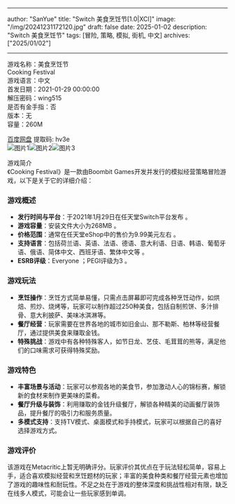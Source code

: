 
---
author: "SanYue"
title: "Switch 美食烹饪节[1.0|XCI]"
image: "/img/20241231172120.jpg"
draft: false
date: 2025-01-02
description: "Switch 美食烹饪节"
tags: [冒险, 策略, 模拟, 街机, 中文]
archives: ["2025/01/02"]

---

游戏名称：美食烹饪节   
Cooking Festival    
游戏语言：中文  
首发日期：2021-01-29 00:00:00  
解压密码：wing515  
是否有金手指：否  
版本：无   
容量：260M

[百度网盘](https://pan.baidu.com/s/1fN2KIDxirmbDhyp9Zz4AOA) 提取码: hv3e  
![图片1](/img/82a91f.jpg)![图片2](/img/139032.jpg)![图片3](/img/50c689.jpg)  

游戏简介  
《Cooking Festival》是一款由Boombit Games开发并发行的模拟经营策略冒险游戏，以下是关于它的详细介绍：

### 游戏概述
- **发行时间与平台**：于2021年1月29日在任天堂Switch平台发布 。
- **游戏容量**：安装文件大小为268MB 。
- **价格范围**：通常在任天堂eShop中的售价为9.99美元左右 。
- **支持语言**：包括荷兰语、英语、法语、德语、意大利语、日语、韩语、葡萄牙语、俄语、简体中文、西班牙语、繁体中文等 。
- **ESRB评级**：Everyone ；PEGI评级为3 。

### 游戏玩法
- **烹饪操作**：烹饪方式简单易懂，只需点击屏幕即可完成各种烹饪动作，如烘焙、煎炒、烧烤等，玩家可以制作超过250种美食，包括自制煎饼、多汁排骨、意大利披萨、美味冰淇淋等。
- **餐厅经营**：玩家需要在世界各地的城市如旧金山、那不勒斯、柏林等经营餐厅，通过提供美食来赚取金钱。
- **特殊挑战**：游戏中有各种特殊客人，如节日龙、艺伎、毛茸茸的熊等，满足他们的口味需求可获得特殊奖励。

### 游戏特色
- **丰富场景与活动**：玩家可以参观各地的美食节，参加激动人心的锦标赛，解锁新的食材来制作更美味的菜肴。
- **餐厅升级与装饰**：利用赚取的金钱升级餐厅，解锁各种精美的动画餐厅装饰品，提升餐厅的吸引力和服务质量。
- **多模式支持**：支持TV模式、桌面模式和手持模式，玩家可以根据自己的喜好选择游戏方式。

### 游戏评价
该游戏在Metacritic上暂无明确评分。玩家评价其优点在于玩法轻松简单，容易上手，适合喜欢模拟经营和烹饪题材的玩家；丰富的美食种类和餐厅经营元素也增加了游戏的趣味性和耐玩性。不足之处在于游戏的整体深度和挑战性相对有限，缺乏在线多人模式，可能会让一些玩家感到单调。

